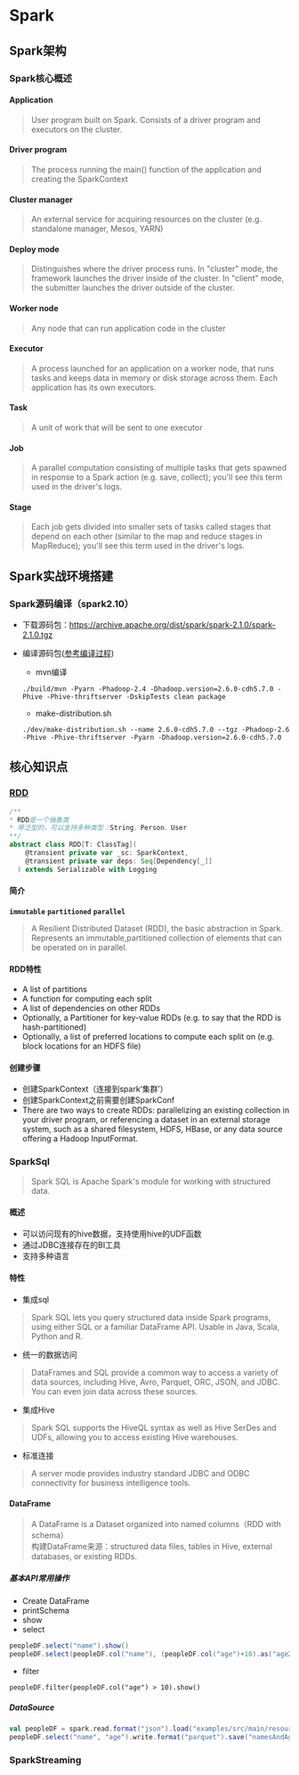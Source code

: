 # Spark

## Spark架构

### Spark核心概述

#### Application
> 	User program built on Spark. Consists of a driver program and executors on the cluster.
#### Driver program
> The process running the main() function of the application and creating the SparkContext
#### Cluster manager
> An external service for acquiring resources on the cluster (e.g. standalone manager, Mesos, YARN)
#### Deploy mode
> Distinguishes where the driver process runs. In "cluster" mode, the framework launches the driver inside of the cluster. In "client" mode, the submitter launches the driver outside of the cluster.
#### Worker node
> Any node that can run application code in the cluster
#### Executor
> A process launched for an application on a worker node, that runs tasks and keeps data in memory or disk storage across them. Each application has its own executors.
#### Task
> A unit of work that will be sent to one executor
#### Job
> 	A parallel computation consisting of multiple tasks that gets spawned in response to a Spark action (e.g. save, collect); you'll see this term used in the driver's logs.
#### Stage
> Each job gets divided into smaller sets of tasks called stages that depend on each other (similar to the map and reduce stages in MapReduce); you'll see this term used in the driver's logs.

## Spark实战环境搭建

### Spark源码编译（spark2.10）

- 下载源码包：https://archive.apache.org/dist/spark/spark-2.1.0/spark-2.1.0.tgz

- 编译源码包([参考编译过程](https://segmentfault.com/a/1190000014452287))
    - mvn编译
    ```
    ./build/mvn -Pyarn -Phadoop-2.4 -Dhadoop.version=2.6.0-cdh5.7.0 -Phive -Phive-thriftserver -DskipTests clean package
    ```
    - make-distribution.sh
    ```
    ./dev/make-distribution.sh --name 2.6.0-cdh5.7.0 --tgz -Phadoop-2.6 -Phive -Phive-thriftserver -Pyarn -Dhadoop.version=2.6.0-cdh5.7.0
    ```


## 核心知识点

### [RDD](https://spark.apache.org/docs/latest/rdd-programming-guide.html)

```scala
/**
* RDD是一个抽象类
* 带泛型的，可以支持多种类型：String、Person、User
**/
abstract class RDD[T: ClassTag](
    @transient private var _sc: SparkContext,
    @transient private var deps: Seq[Dependency[_]]
  ) extends Serializable with Logging
```
#### 简介
**`immutable`** **`partitioned`**  **`parallel`**  
> A Resilient Distributed Dataset (RDD), the basic abstraction in Spark. Represents an immutable,partitioned collection of elements that can be operated on in parallel.

#### RDD特性
- A list of partitions
- A function for computing each split
- A list of dependencies on other RDDs
- Optionally, a Partitioner for key-value RDDs (e.g. to say that the RDD is hash-partitioned)
- Optionally, a list of preferred locations to compute each split on (e.g. block locations for an HDFS file)

#### 创建步骤
- 创建SparkContext（连接到spark‘集群’）
- 创建SparkContext之前需要创建SparkConf
- There are two ways to create RDDs: parallelizing an existing collection in your driver program, or referencing a dataset in an external storage system, such as a shared filesystem, HDFS, HBase, or any data source offering a Hadoop InputFormat.
### SparkSql

> Spark SQL is Apache Spark's module for working with structured data.

#### 概述

- 可以访问现有的hive数据，支持使用hive的UDF函数
- 通过JDBC连接存在的BI工具
- 支持多种语言

#### 特性
- 集成sql
> Spark SQL lets you query structured data inside Spark programs, using either SQL or a familiar DataFrame API. Usable in Java, Scala, Python and R.
- 统一的数据访问
> DataFrames and SQL provide a common way to access a variety of data sources, including Hive, Avro, Parquet, ORC, JSON, and JDBC. You can even join data across these sources.
- 集成Hive
> Spark SQL supports the HiveQL syntax as well as Hive SerDes and UDFs, allowing you to access existing Hive warehouses.
- 标准连接
> A server mode provides industry standard JDBC and ODBC connectivity for business intelligence tools.

#### DataFrame
> A DataFrame is a Dataset organized into named columns（RDD with schema）  
构建DataFrame来源：structured data files, tables in Hive, external databases, or existing RDDs.

##### 基本API常用操作
- Create DataFrame
- printSchema
- show
- select
```scala
peopleDF.select("name").show()
peopleDF.select(peopleDF.col("name"), (peopleDF.col("age")+10).as("age2")).show()
```
- filter
```
peopleDF.filter(peopleDF.col("age") > 10).show()
```

##### DataSource
```scala
val peopleDF = spark.read.format("json").load("examples/src/main/resources/people.json")
peopleDF.select("name", "age").write.format("parquet").save("namesAndAges.parquet")
```
### SparkStreaming